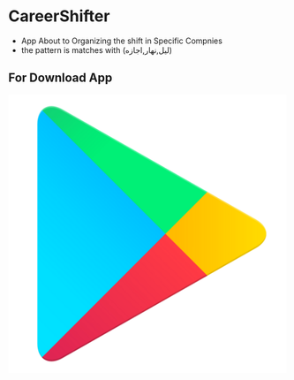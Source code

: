 # CareerShifter
- App About to  Organizing the shift in Specific Compnies
- the pattern is matches with (ليل,نهار,اجازه)
## For Download App
[![Linkedin Badge](images/img.png)](https://www.linkedin.com/in/youssef-maged/)
